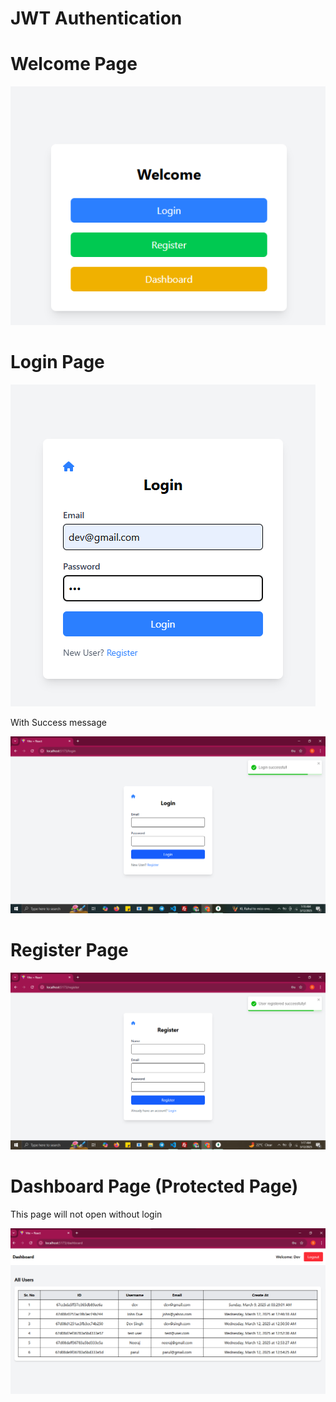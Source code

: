 # JWT Authentication

# Welcome Page

![alt text](image.png)

# Login Page
![alt text](image-1.png)

With Success message

![alt text](image-2.png)

# Register Page

![alt text](image-4.png)

# Dashboard Page (Protected Page)
This page will not open without login

![alt text](image-3.png)


